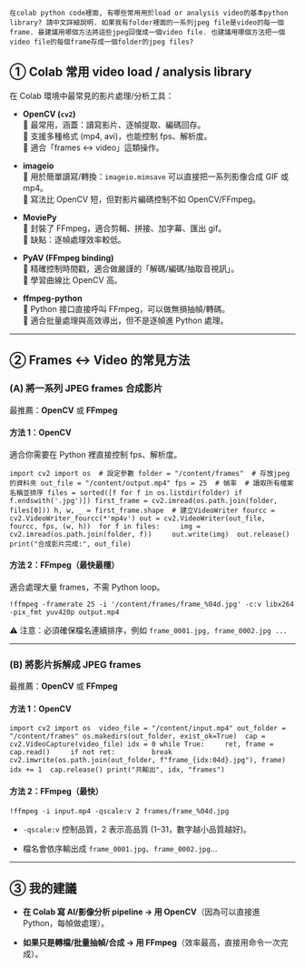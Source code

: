 
```
在colab python code裡面, 有哪些常用用於load or analysis video的基本python library? 請中文詳細說明. 如果我有folder裡面的一系列jpeg file是video的每一個frame. 最建議用哪個方法將這些jpeg回復成一個video file. 也建議用哪個方法把一個video file的每個frame存成一個folder的jpeg files?
```

## ① Colab 常用 video load / analysis library

在 Colab 環境中最常見的影片處理/分析工具：

- **OpenCV (`cv2`)**  
    🔹 最常用，涵蓋：讀寫影片、逐幀提取、編碼回存。  
    🔹 支援多種格式 (mp4, avi)，也能控制 fps、解析度。  
    🔹 適合「frames ↔ video」這類操作。
    
- **imageio**  
    🔹 用於簡單讀寫/轉換：`imageio.mimsave` 可以直接把一系列影像合成 GIF 或 mp4。  
    🔹 寫法比 OpenCV 短，但對影片編碼控制不如 OpenCV/FFmpeg。
    
- **MoviePy**  
    🔹 封裝了 FFmpeg，適合剪輯、拼接、加字幕、匯出 gif。  
    🔹 缺點：逐幀處理效率較低。
    
- **PyAV (FFmpeg binding)**  
    🔹 精確控制時間戳，適合做嚴謹的「解碼/編碼/抽取音視訊」。  
    🔹 學習曲線比 OpenCV 高。
    
- **ffmpeg-python**  
    🔹 Python 接口直接呼叫 FFmpeg，可以做無損抽幀/轉碼。  
    🔹 適合批量處理與高效導出，但不是逐幀進 Python 處理。
    

---

## ② Frames ↔ Video 的常見方法

### **(A) 將一系列 JPEG frames 合成影片**

最推薦：**OpenCV** 或 **FFmpeg**

#### 方法 1：OpenCV

適合你需要在 Python 裡直接控制 fps、解析度。

`import cv2 import os  # 設定參數 folder = "/content/frames"  # 存放jpeg的資料夾 out_file = "/content/output.mp4" fps = 25  # 幀率  # 讀取所有檔案名稱並排序 files = sorted([f for f in os.listdir(folder) if f.endswith('.jpg')]) first_frame = cv2.imread(os.path.join(folder, files[0])) h, w, _ = first_frame.shape  # 建立VideoWriter fourcc = cv2.VideoWriter_fourcc(*'mp4v') out = cv2.VideoWriter(out_file, fourcc, fps, (w, h))  for f in files:     img = cv2.imread(os.path.join(folder, f))     out.write(img)  out.release() print("合成影片完成:", out_file)`

#### 方法 2：FFmpeg（最快最穩）

適合處理大量 frames，不需 Python loop。

`!ffmpeg -framerate 25 -i '/content/frames/frame_%04d.jpg' -c:v libx264 -pix_fmt yuv420p output.mp4`

⚠️ 注意：必須確保檔名連續排序，例如 `frame_0001.jpg, frame_0002.jpg ...`

---

### **(B) 將影片拆解成 JPEG frames**

最推薦：**OpenCV** 或 **FFmpeg**

#### 方法 1：OpenCV

`import cv2 import os  video_file = "/content/input.mp4" out_folder = "/content/frames" os.makedirs(out_folder, exist_ok=True)  cap = cv2.VideoCapture(video_file) idx = 0 while True:     ret, frame = cap.read()     if not ret:         break     cv2.imwrite(os.path.join(out_folder, f"frame_{idx:04d}.jpg"), frame)     idx += 1  cap.release() print("共輸出", idx, "frames")`

#### 方法 2：FFmpeg（最快）

`!ffmpeg -i input.mp4 -qscale:v 2 frames/frame_%04d.jpg`

- `-qscale:v` 控制品質，2 表示高品質 (1–31，數字越小品質越好)。
    
- 檔名會依序輸出成 `frame_0001.jpg`、`frame_0002.jpg`...
    

---

## ③ 我的建議

- **在 Colab 寫 AI/影像分析 pipeline → 用 OpenCV**（因為可以直接進 Python，每幀做處理）。
    
- **如果只是轉檔/批量抽幀/合成 → 用 FFmpeg**（效率最高，直接用命令一次完成）。